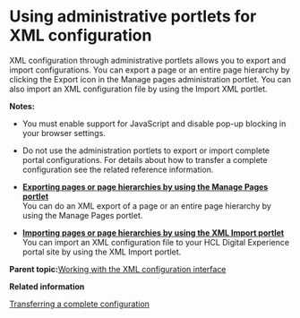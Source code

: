 # Using administrative portlets for XML configuration

XML configuration through administrative portlets allows you to export and import configurations. You can export a page or an entire page hierarchy by clicking the Export icon in the Manage pages administration portlet. You can also import an XML configuration file by using the Import XML portlet.

**Notes:**

-   You must enable support for JavaScript and disable pop-up blocking in your browser settings.
-   Do not use the administration portlets to export or import complete portal configurations. For details about how to transfer a complete configuration see the related reference information.

-   **[Exporting pages or page hierarchies by using the Manage Pages portlet](../admin-system/adxmltsk_portlets_exp.md)**  
You can do an XML export of a page or an entire page hierarchy by using the Manage Pages portlet.
-   **[Importing pages or page hierarchies by using the XML Import portlet](../admin-system/adxmltsk_portlets_imp.md)**  
You can import an XML configuration file to your HCL Digital Experience portal site by using the XML Import portlet.

**Parent topic:**[Working with the XML configuration interface](../admin-system/adxmltsk.md)

**Related information**  


[Transferring a complete configuration](../admin-system/adxmltsk_xfer_compl_cfg.md)

